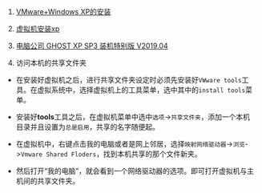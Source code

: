 1. [VMware+Windows XP的安装](https://www.jianshu.com/p/f4aea10504a2)

2. [虚拟机安装xp](https://jingyan.baidu.com/article/d169e1869f8623436611d8f4.html)

3. [电脑公司 GHOST XP SP3 装机特别版 V2019.04](http://www.xitongzhijia.net/xp/201904/153244.html)

4. 访问本机的共享文件夹

- 在安装好虚拟机之后，进行共享文件夹设定时必须先安装好`VWware tools`工具。在虚拟系统中，选择虚拟机上的工具菜单，选中其中的`install tools`菜单。 

- 安装好**tools**工具之后，在虚拟机菜单中选中`选项`->`共享文件夹`，添加一个本机目录并且设置为`总是启用`，共享的名字随便起。 
- 在虚拟机中，右键点击我的电脑或者是网上邻居，选择`映射网络驱动器`->`浏览`->`Vmware Shared Floders`，找到本机共享的那个文件新夹。 
- 然后打开“我的电脑”，就会看到一个网络驱动器的选项。即可打开虚拟机与主机间的共享文件夹。 